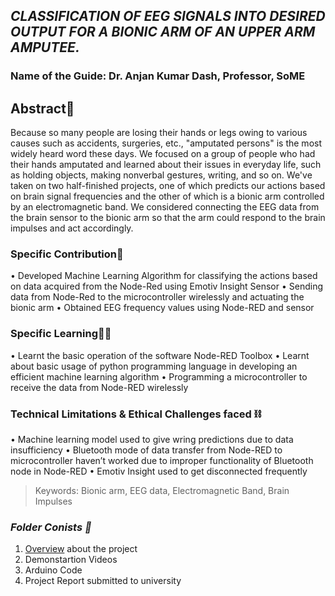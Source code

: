 ## *CLASSIFICATION OF EEG SIGNALS INTO DESIRED OUTPUT FOR A BIONIC ARM OF AN UPPER ARM AMPUTEE.*
### **Name of the Guide**: Dr. Anjan Kumar Dash, Professor, SoME



## **Abstract📃**
Because so many people are losing their hands or legs owing to various causes such as accidents, surgeries, etc., "amputated persons" is the most widely heard word these days. We focused on a group of people who had their hands amputated and learned about their issues in everyday life, such as holding objects, making nonverbal gestures, writing, and so on. We've taken on two half-finished projects, one of which predicts our actions based on brain signal frequencies and the other of which is a bionic arm controlled by an electromagnetic band. We considered connecting the EEG data from the brain sensor to the bionic arm so that the arm could respond to the brain impulses and act accordingly.

### **Specific Contribution💪**

• Developed Machine Learning Algorithm for classifying the actions based on data acquired from the Node-Red using Emotiv Insight Sensor
• Sending data from Node-Red to the microcontroller wirelessly and actuating the bionic arm
• Obtained EEG frequency values using Node-RED and sensor

### **Specific Learning👨‍🎓**
• Learnt the basic operation of the software Node-RED Toolbox
• Learnt about basic usage of python programming language in developing an efficient machine learning algorithm
• Programming a microcontroller to receive the data from Node-RED wirelessly

### **Technical Limitations & Ethical Challenges faced ⛓**
• Machine learning model used to give wring predictions due to data insufficiency
• Bluetooth mode of data transfer from Node-RED to microcontroller haven’t worked due to improper functionality of Bluetooth node in Node-RED
• Emotiv Insight used to get disconnected frequently
>Keywords: Bionic arm, EEG data, Electromagnetic Band, Brain Impulses

### *Folder Conists 📁*
1) [Overview](https://github.com/ravitejaeegalapati/Ravi_Projects/tree/main/Brain_Controlled_Bionic_Arm) about the project
2) Demonstartion Videos 
3) Arduino Code
4) Project Report submitted to university
